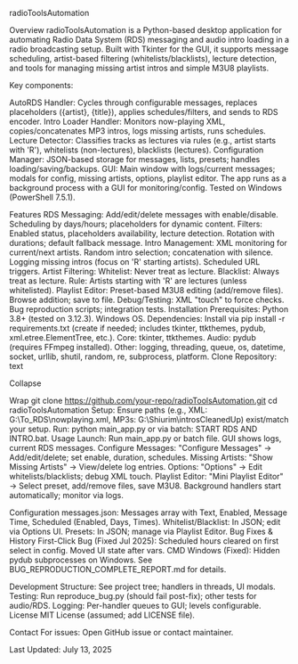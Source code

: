 radioToolsAutomation



 


Overview
radioToolsAutomation is a Python-based desktop application for automating Radio Data System (RDS) messaging and audio intro loading in a radio broadcasting setup. Built with Tkinter for the GUI, it supports message scheduling, artist-based filtering (whitelists/blacklists), lecture detection, and tools for managing missing artist intros and simple M3U8 playlists.

Key components:

AutoRDS Handler: Cycles through configurable messages, replaces placeholders ({artist}, {title}), applies schedules/filters, and sends to RDS encoder.
Intro Loader Handler: Monitors now-playing XML, copies/concatenates MP3 intros, logs missing artists, runs schedules.
Lecture Detector: Classifies tracks as lectures via rules (e.g., artist starts with 'R'), whitelists (non-lectures), blacklists (lectures).
Configuration Manager: JSON-based storage for messages, lists, presets; handles loading/saving/backups.
GUI: Main window with logs/current messages; modals for config, missing artists, options, playlist editor.
The app runs as a background process with a GUI for monitoring/config. Tested on Windows (PowerShell 7.5.1).

Features
RDS Messaging:
Add/edit/delete messages with enable/disable.
Scheduling by days/hours; placeholders for dynamic content.
Filters: Enabled status, placeholders availability, lecture detection.
Rotation with durations; default fallback message.
Intro Management:
XML monitoring for current/next artists.
Random intro selection; concatenation with silence.
Logging missing intros (focus on 'R' starting artists).
Scheduled URL triggers.
Artist Filtering:
Whitelist: Never treat as lecture.
Blacklist: Always treat as lecture.
Rule: Artists starting with 'R' are lectures (unless whitelisted).
Playlist Editor:
Preset-based M3U8 editing (add/remove files).
Browse addition; save to file.
Debug/Testing:
XML "touch" to force checks.
Bug reproduction scripts; integration tests.
Installation
Prerequisites:
Python 3.8+ (tested on 3.12.3).
Windows OS.
Dependencies: Install via pip install -r requirements.txt (create if needed; includes tkinter, ttkthemes, pydub, xml.etree.ElementTree, etc.).
Core: tkinter, ttkthemes.
Audio: pydub (requires FFmpeg installed).
Other: logging, threading, queue, os, datetime, socket, urllib, shutil, random, re, subprocess, platform.
Clone Repository:
text

Collapse

Wrap
git clone https://github.com/your-repo/radioToolsAutomation.git
cd radioToolsAutomation
Setup:
Ensure paths (e.g., XML: G:\To_RDS\nowplaying.xml, MP3s: G:\Shiurim\introsCleanedUp) exist/match your setup.
Run: python main_app.py or via batch: START RDS AND INTRO.bat.
Usage
Launch: Run main_app.py or batch file. GUI shows logs, current RDS messages.
Configure Messages: "Configure Messages" → Add/edit/delete; set enable, duration, schedules.
Missing Artists: "Show Missing Artists" → View/delete log entries.
Options: "Options" → Edit whitelists/blacklists; debug XML touch.
Playlist Editor: "Mini Playlist Editor" → Select preset, add/remove files, save M3U8.
Background handlers start automatically; monitor via logs.

Configuration
messages.json: Messages array with Text, Enabled, Message Time, Scheduled (Enabled, Days, Times).
Whitelist/Blacklist: In JSON; edit via Options UI.
Presets: In JSON; manage via Playlist Editor.
Bug Fixes & History
First-Click Bug (Fixed Jul 2025): Scheduled hours cleared on first select in config. Moved UI state after vars.
CMD Windows (Fixed): Hidden pydub subprocesses on Windows.
See BUG_REPRODUCTION_COMPLETE_REPORT.md for details.

Development
Structure: See project tree; handlers in threads, UI modals.
Testing: Run reproduce_bug.py (should fail post-fix); other tests for audio/RDS.
Logging: Per-handler queues to GUI; levels configurable.
License
MIT License (assumed; add LICENSE file).

Contact
For issues: Open GitHub issue or contact maintainer.

Last Updated: July 13, 2025
